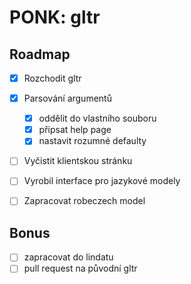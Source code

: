 # **PONK:** gltr

## Roadmap
- [x] Rozchodit gltr
- [x] Parsování argumentů
    - [x] oddělit do vlastního souboru
    - [x] připsat help page
    - [x] nastavit rozumné defaulty
- [ ] Vyčistit klientskou stránku
- [ ] Vyrobil interface pro jazykové modely
- [ ] Zapracovat robeczech model


## Bonus
- [ ] zapracovat do lindatu
- [ ] pull request na původní gltr
